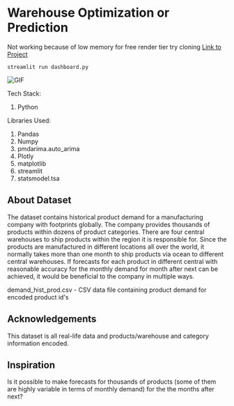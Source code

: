# Warehouse Optimization or Prediction

Not working because of low memory for free render tier
try cloning
[Link to Project](https://unsupervised-learning-cluster-streamlit.onrender.com)

`streamlit run dashboard.py`

![GIF](src/Animation.gif)

Tech Stack:

1. Python

Libraries Used:

1. Pandas
2. Numpy
3. pmdarima.auto_arima
4. Plotly
5. matplotlib
6. streamlit
7. statsmodel.tsa

## About Dataset

The dataset contains historical product demand for a manufacturing company with footprints globally. The company provides thousands of products within dozens of product categories. There are four central warehouses to ship products within the region it is responsible for. Since the products are manufactured in different locations all over the world, it normally takes more than one month to ship products via ocean to different central warehouses. If forecasts for each product in different central with reasonable accuracy for the monthly demand for month after next can be achieved, it would be beneficial to the company in multiple ways.

demand_hist_prod.csv - CSV data file containing product demand for encoded product id's

## Acknowledgements

This dataset is all real-life data and products/warehouse and category information encoded.

## Inspiration

Is it possible to make forecasts for thousands of products (some of them are highly variable in terms of monthly demand) for the the months after next?